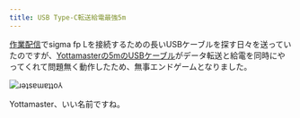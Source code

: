 ```yaml
---
title: USB Type-C転送給電最強5m
---
```

[作業配信](https://www.youtube.com/c/r7kamura)でsigma fp Lを接続するための長いUSBケーブルを探す日々を送っていたのですが、[Yottamasterの5mのUSBケーブル](https://www.amazon.co.jp/dp/B09Y1BY75P)がデータ転送と給電を同時にやってくれて問題無く動作したため、無事エンドゲームとなりました。

![](https://lh6.googleusercontent.com/o14tsUGIB5eg0aCxeTur9o_omvXo22NwLde5pBctfo4AGSexJD9RXFN__ILGg2qX2qX7Mwq0aJms2kGvy5oi64yc8SWNXVc5zPVBt6EDxem-n_Wovey2ZUvpISBiNGP_h4mdBdFaVfS9ZoXgeN-z1V8 "ɹǝʇsɐɯɐʇʇo⅄")

Yottamaster、いい名前ですね。
